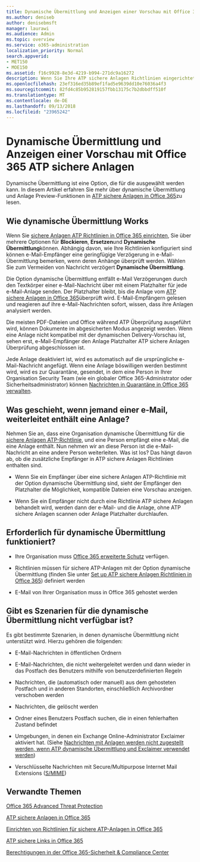 ```yaml
---
title: Dynamische Übermittlung und Anzeigen einer Vorschau mit Office 365 ATP sichere Anlagen
ms.author: deniseb
author: denisebmsft
manager: laurawi
ms.audience: Admin
ms.topic: overview
ms.service: o365-administration
localization_priority: Normal
search.appverid:
- MET150
- MOE150
ms.assetid: f16c9928-8e3d-4219-b994-271dc9a16272
description: Wenn Sie Ihre ATP sichere Anlagen Richtlinien eingerichtet haben, wählen Sie dynamische Übermittlung Nachricht Verzögerungen bei der vermieden, und aktivieren Personen für die Vorschau von Anlagen, die gescannt werden.
ms.openlocfilehash: 23ef316ed35b89ef1fad5e9639dd10e76036a4f3
ms.sourcegitcommit: 82fd4c85b952819157fbb13175c7b2dbbdff510f
ms.translationtype: MT
ms.contentlocale: de-DE
ms.lasthandoff: 09/13/2018
ms.locfileid: "23965242"
---
```

# <a name="dynamic-delivery-and-previewing-with-office-365-atp-safe-attachments"></a>Dynamische Übermittlung und Anzeigen einer Vorschau mit Office 365 ATP sichere Anlagen

Dynamische Übermittlung ist eine Option, die für die ausgewählt werden kann. In diesem Artikel erfahren Sie mehr über dynamische Übermittlung und Anlage Preview-Funktionen in [ATP sichere Anlagen in Office 365](atp-safe-attachments.md)zu lesen.
  
## <a name="how-dynamic-delivery-works"></a>Wie dynamische Übermittlung Works

Wenn Sie [sichere Anlagen ATP Richtlinien in Office 365 einrichten](set-up-atp-safe-attachments-policies.md), Sie über mehrere Optionen für **Blockieren**, **Ersetzen**und **Dynamische Übermittlung**können. Abhängig davon, wie Ihre Richtlinien konfiguriert sind können e-Mail-Empfänger eine geringfügige Verzögerung in e-Mail-Übermittlung bemerken, wenn deren Anhänge überprüft werden. Wählen Sie zum Vermeiden von Nachricht verzögert **Dynamische Übermittlung**.
  
Die Option dynamische Übermittlung entfällt e-Mail Verzögerungen durch den Textkörper einer e-Mail-Nachricht über mit einem Platzhalter für jede e-Mail-Anlage senden. Der Platzhalter bleibt, bis die Anlage vom [ATP sichere Anlagen in Office 365](atp-safe-attachments.md)überprüft wird. E-Mail-Empfängern gelesen und reagieren auf ihre e-Mail-Nachrichten sofort, wissen, dass ihre Anlagen analysiert werden.
  
Die meisten PDF-Dateien und Office während ATP Überprüfung ausgeführt wird, können Dokumente im abgesicherten Modus angezeigt werden. Wenn eine Anlage nicht kompatibel mit der dynamischen Delivery-Vorschau ist, sehen erst, e-Mail-Empfänger den Anlage Platzhalter ATP sichere Anlagen Überprüfung abgeschlossen ist.
  
Jede Anlage deaktiviert ist, wird es automatisch auf die ursprüngliche e-Mail-Nachricht angefügt. Wenn eine Anlage böswilligen werden bestimmt wird, wird es zur Quarantäne, gesendet, in dem eine Person in Ihrer Organisation Security Team (wie ein globaler Office 365-Administrator oder Sicherheitsadministrator) können [Nachrichten in Quarantäne in Office 365 verwalten](manage-quarantined-messages-and-files.md).
  
## <a name="what-happens-when-someone-forwards-an-email-that-contains-an-attachment"></a>Was geschieht, wenn jemand einer e-Mail, weiterleitet enthält eine Anlage?

Nehmen Sie an, dass eine Organisation dynamische Übermittlung für die [sichere Anlagen ATP-Richtlinie](set-up-atp-safe-attachments-policies.md), und eine Person empfängt eine e-Mail, die eine Anlage enthält. Nun nehmen wir an diese Person ist die e-Mail-Nachricht an eine andere Person weiterleiten. Was ist los? Das hängt davon ab, ob die zusätzliche Empfänger in ATP sichere Anlagen Richtlinien enthalten sind.
  
- Wenn Sie ein Empfänger über eine sichere Anlagen ATP-Richtlinie mit der Option dynamische Übermittlung sind, sieht der Empfänger den Platzhalter die Möglichkeit, kompatible Dateien eine Vorschau anzeigen.
    
- Wenn Sie ein Empfänger nicht durch eine Richtlinie ATP sichere Anlagen behandelt wird, werden dann der e-Mail- und die Anlage, ohne ATP sichere Anlagen scannen oder Anlage Platzhalter durchlaufen.
    
## <a name="whats-required-for-dynamic-delivery-to-work"></a>Erforderlich für dynamische Übermittlung funktioniert?

- Ihre Organisation muss [Office 365 erweiterte Schutz](office-365-atp.md) verfügen.
    
- Richtlinien müssen für sichere ATP-Anlagen mit der Option dynamische Übermittlung (finden Sie unter [Set up ATP sichere Anlagen Richtlinien in Office 365](set-up-atp-safe-attachments-policies.md)) definiert werden
    
- E-Mail von Ihrer Organisation muss in Office 365 gehostet werden
    
## <a name="are-there-scenarios-for-which-dynamic-delivery-is-not-available"></a>Gibt es Szenarien für die dynamische Übermittlung nicht verfügbar ist?

Es gibt bestimmte Szenarien, in denen dynamische Übermittlung nicht unterstützt wird. Hierzu gehören die folgenden:
  
- E-Mail-Nachrichten in öffentlichen Ordnern
    
- E-Mail-Nachrichten, die nicht weitergeleitet werden und dann wieder in das Postfach des Benutzers mithilfe von benutzerdefinierten Regeln
    
- Nachrichten, die (automatisch oder manuell) aus dem gehosteten Postfach und in anderen Standorten, einschließlich Archivordner verschoben werden
    
- Nachrichten, die gelöscht werden
    
- Ordner eines Benutzers Postfach suchen, die in einen fehlerhaften Zustand befindet
    
- Umgebungen, in denen ein Exchange Online-Administrator Exclaimer aktiviert hat. (Siehe [Nachrichten mit Anlagen werden nicht zugestellt werden, wenn ATP dynamische Übermittlung und Exclaimer verwendet werden](https://support.microsoft.com/help/4014438/messages-with-attachments-are-not-delivered-when-atp-dynamic-delivery))

- Verschlüsselte Nachrichten mit Secure/Multipurpose Internet Mail Extensions ([S/MIME](s-mime-for-message-signing-and-encryption.md))
    
## <a name="related-topics"></a>Verwandte Themen

[Office 365 Advanced Threat Protection](office-365-atp.md)
  
[ATP sichere Anlagen in Office 365](atp-safe-attachments.md)
  
[Einrichten von Richtlinien für sichere ATP-Anlagen in Office 365](set-up-atp-safe-attachments-policies.md)
  
[ATP sichere Links in Office 365](atp-safe-links.md)

[Berechtigungen in der Office 365-Sicherheit &amp; Compliance Center](permissions-in-the-security-and-compliance-center.md)
  


